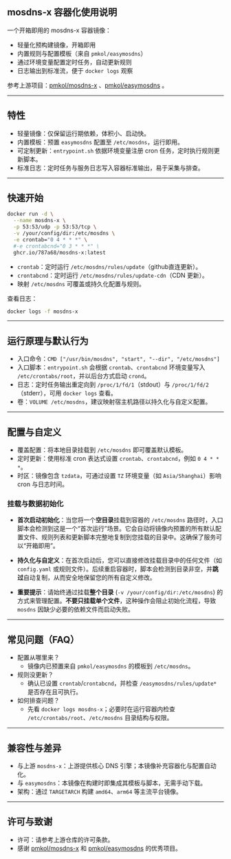 ## mosdns-x 容器化使用说明

一个开箱即用的 mosdns-x 容器镜像：
- 轻量化预构建镜像，开箱即用
- 内置规则与配置模板（来自 `pmkol/easymosdns`）
- 通过环境变量配置定时任务，自动更新规则
- 日志输出到标准流，便于 `docker logs` 观察

参考上游项目：[pmkol/mosdns-x](https://github.com/pmkol/mosdns-x) 、[pmkol/easymosdns](https://github.com/pmkol/easymosdns) 。

---

## 特性

- 轻量镜像：仅保留运行期依赖，体积小、启动快。
- 内置模板：预置 `easymosdns` 配置至 `/etc/mosdns`，运行即用。
- 可定制更新：`entrypoint.sh` 依据环境变量注册 cron 任务，定时执行规则更新脚本。
- 标准日志：定时任务与服务日志写入容器标准输出，易于采集与排查。

---

## 快速开始

```sh
docker run -d \
  --name mosdns-x \
  -p 53:53/udp -p 53:53/tcp \
  -v /your/config/dir:/etc/mosdns \
  -e crontab="0 4 * * *" \
  #-e crontabcnd="0 3 * * *" \
  ghcr.io/787a68/mosdns-x:latest
```

- `crontab`：定时运行 `/etc/mosdns/rules/update`（github直连更新）。
- `crontabcnd`：定时运行 `/etc/mosdns/rules/update-cdn`（CDN 更新）。
- 映射 `/etc/mosdns` 可覆盖或持久化配置与规则。

查看日志：

```sh
docker logs -f mosdns-x
```

---

## 运行原理与默认行为

- 入口命令：`CMD ["/usr/bin/mosdns", "start", "--dir", "/etc/mosdns"]`
- 入口脚本：`entrypoint.sh` 会根据 `crontab`、`crontabcnd` 环境变量写入 `/etc/crontabs/root`，并以后台方式启动 `crond`。
- 日志：定时任务输出重定向到 `/proc/1/fd/1`（stdout）与 `/proc/1/fd/2`（stderr），可用 `docker logs` 查看。
- 卷：`VOLUME /etc/mosdns`，建议映射宿主机路径以持久化与自定义配置。

---

## 配置与自定义

- 覆盖配置：将本地目录挂载到 `/etc/mosdns` 即可覆盖默认模板。
- 定时更新：使用标准 cron 表达式设置 `crontab`、`crontabcnd`，例如 `0 4 * * *`。
- 时区：镜像包含 `tzdata`，可通过设置 `TZ` 环境变量（如 `Asia/Shanghai`）影响 cron 与日志时间。

### 挂载与数据初始化

- **首次启动初始化**：当您将一个**空目录**挂载到容器的 `/etc/mosdns` 路径时，入口脚本会检测到这是一个“首次运行”场景。它会自动将镜像内预置的所有默认配置文件、规则列表和更新脚本完整地复制到您挂载的目录中。这确保了服务可以“开箱即用”。

- **持久化与自定义**：在首次启动后，您可以直接修改挂载目录中的任何文件（如 `config.yaml` 或规则文件）。后续重启容器时，脚本会检测到目录非空，并**跳过**自动复制，从而安全地保留您的所有自定义修改。

- **重要提示**：请始终通过挂载**整个目录** (`-v /your/config/dir:/etc/mosdns`) 的方式来管理配置。**不要只挂载单个文件**，这种操作会阻止初始化流程，导致 `mosdns` 因缺少必要的依赖文件而启动失败。

---

## 常见问题（FAQ）

- 配置从哪里来？
  - 镜像内已预置来自 `pmkol/easymosdns` 的模板到 `/etc/mosdns`。
- 规则没更新？
  - 确认已设置 `crontab`/`crontabcnd`，并检查 `/easymosdns/rules/update*` 是否存在且可执行。
- 如何排查问题？
  - 先看 `docker logs mosdns-x`；必要时在运行容器内检查 `/etc/crontabs/root`、`/etc/mosdns` 目录结构与权限。

---

## 兼容性与差异

- 与上游 `mosdns-x`：上游提供核心 DNS 引擎；本镜像补充容器化与配置自动化。
- 与 `easymosdns`：本镜像在构建时即集成其模板与脚本，无需手动下载。
- 架构：通过 `TARGETARCH` 构建 `amd64`、`arm64` 等主流平台镜像。

---

## 许可与致谢

- 许可：请参考上游仓库的许可条款。
- 感谢 [pmkol/mosdns-x](https://github.com/pmkol/mosdns-x) 和 [pmkol/easymosdns](https://github.com/pmkol/easymosdns) 的优秀项目。

